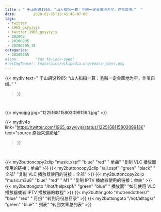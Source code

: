 ```yaml
---
title : " 千山胡说1965: “山人掐指一算：毛贼一定会画地为牢，作茧自缚。”  "
date:        2020-02-05T15:45:46-07:00
tags:
 - twitter
 - 1965_gxyyiyjs
 - twitter_1965_gxyyiyjs
 - 202002
 - 20200205
 - 20200205_15
categories:
 - 20200205
#icon:        "fas fa-lock-open"
#resImgTeaser: teaserpics/wikipedia.org/emacs-jokes.png
---
```


{{< mydiv text=" 千山胡说1965: “山人掐指一算：毛贼一定会画地为牢，作茧自缚。”  "
>}}
<br>


 {{< mynojpg jpg="1225168115803099136.1.jpg" >}}<br> 



{{< mydiv4o link="https://twitter.com/1965_gxyyiyjs/status/1225168115803099136"
text="source 原始來源網址"
>}}


<br>





{{< my2buttoncopy2clip "music.xspf"        "blue"   "red"    " 单曲"  "复制 VLC 播放器使用的链接：单曲" >}} {{< my2buttoncopy2clip "/all.xspf"         "green"  "black"  " 全部"  "复制 VLC 播放器使用的链接：全部" >}} {{< my2buttoncopy2clip "music.m3u8"        "blue"   "red"    " M1 "    "复制 IPTV 播放器使用的链接：单曲" >}} {{< my2buttongoto      "/hot/helpxspf/"    "green"  "blue"   " 播放器" "如何使用 VLC 播放器或者 IPTV 播放器的教程" >}} {{< my2buttongoto      "/hot/endothers/"   "blue"   "red"    " 月份"   "转到月份总目录" >}} {{< my2buttongoto      "/hot/alltags/"     "green"  "blue"   " 列表"   "转到文章总列表" >}} 
